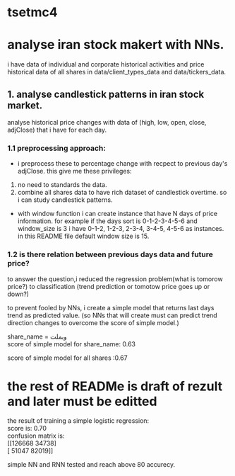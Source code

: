 # tsetmc4

# analyse iran stock makert with NNs.

i have data of individual and corporate historical activities and price historical data of all shares in data/client_types_data and data/tickers_data.  

## 1. analyse candlestick patterns in iran stock market.
analyse historical price changes with data of (high, low, open, close, adjClose) that i have for each day.

### 1.1 preprocessing approach:
* i preprocess these to percentage change with recpect to  previous day's adjClose.
this give me these privileges:  
1. no need to standards the data.  
2. combine all shares data to have rich dataset of candlestick overtime. so i can study candlestick patterns.  

* with window function i can create instance that have N days of price information. for example if the days sort is 0-1-2-3-4-5-6 and window_size is 3 i have 0-1-2, 1-2-3, 2-3-4, 3-4-5, 4-5-6 as instances. in this README file default window size is 15.  


### 1.2 is there relation between previous days data and future price?

to answer the question,i reduced the regression problem(what is tomorow price?) to classification (trend prediction or tomotow price goes up or down?)  

to prevent fooled by NNs, i create a simple model that returns last days trend as predicted value. (so NNs that will create must can predict trend direction changes to overcome the score of simple model.)  

share_name = وبملت   
score of simple model for share_name: 0.63  

score of simple model for all shares :0.67  

# the rest of READMe is draft of rezult and later must be editted

the result of training a simple logistic regression:  
score is: 0.70  
confusion matrix is:   
 [[126668  34738]  
 [ 51047  82019]]  

simple NN and RNN tested and reach above 80 accurecy.  
